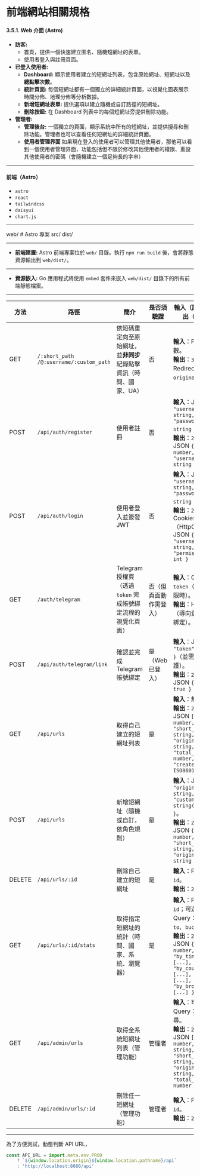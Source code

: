 # 前端網站相關規格

#### 3.5.1. Web 介面 (Astro)

- **訪客:**
    - 首頁，提供一個快速建立匿名、隨機短網址的表單。
    - 使用者登入與註冊頁面。
- **已登入使用者:**
    - **Dashboard:** 顯示使用者建立的短網址列表，包含原始網址、短網址以及**總點擊次數**。
    - **統計頁面:** 每個短網址都有一個獨立的詳細統計頁面，以視覺化圖表展示時間分佈、地理分佈等分析數據。
    - **新增短網址表單:** 提供選項以建立隨機或自訂路徑的短網址。
    - **刪除按鈕:** 在 Dashboard 列表中的每個短網址旁提供刪除功能。
- **管理者:**
    - **管理後台:** 一個獨立的頁面，顯示系統中所有的短網址，並提供搜尋和刪除功能。管理者也可以查看任何短網址的詳細統計頁面。
    - **使用者管理界面** 如果現在登入的使用者可以管理其他使用者，那他可以看到一個使用者管理界面，功能包括但不限於修改其他使用者的權限、重設其他使用者的密碼（會隨機建立一個足夠長的字串）

---

#### 前端（Astro）

- `astro`
- `react`
- `tailwindcss`
- `daisyui`
- `chart.js`

---

web/ # Astro 專案
src/
dist/

---

- **前端建置:** Astro 前端專案位於 `web/` 目錄。執行 `npm run build` 後，會將靜態資源輸出到 `web/dist/`。

---

- **資源嵌入:** Go 應用程式將使用 `embed` 套件來嵌入 `web/dist/` 目錄下的所有前端靜態檔案。

---

| 方法   | 路徑                                           | 簡介                                                               | 是否須驗證             | 輸入（請求） / 輸出（回應）                                                                                                                                                               | 對應的 Telegram 操作                                 |
| ------ | ---------------------------------------------- | ------------------------------------------------------------------ | ---------------------- | ----------------------------------------------------------------------------------------------------------------------------------------------------------------------------------------- | ---------------------------------------------------- |
| GET    | `/:short_path` <br> `/@:username/:custom_path` | 依短碼重定向至原始網址，並**非同步**紀錄點擊資訊（時間、國家、UA） | 否                     | **輸入**：Path 參數。<br>**輸出**：`301/302` Redirect 至 `original_url`。                                                                                                                 | 無（使用者直接點連結）                               |
| POST   | `/api/auth/register`                           | 使用者註冊                                                         | 否                     | **輸入**：JSON `{ "username": string, "password": string }`。<br>**輸出**：`201`，JSON `{ "id": number, "username": string }`                                                             | 無                                                   |
| POST   | `/api/auth/login`                              | 使用者登入並簽發 JWT                                               | 否                     | **輸入**：JSON `{ "username": string, "password": string }`。<br>**輸出**：`200`，Set-Cookie: JWT（HttpOnly）；JSON `{ "username": string, "permissions": int }`                          | 無                                                   |
| GET    | `/auth/telegram`                               | Telegram 授權頁（透過 `token` 完成帳號綁定流程的視覺化頁面）       | 否（但頁面動作需登入） | **輸入**：Query `token`（一次性、限時）。<br>**輸出**：HTML 頁面（導向登入／確認綁定）。                                                                                                  | `/auth` 會提供此頁的 URL                             |
| POST   | `/api/auth/telegram/link`                      | 確認並完成 Telegram 帳號綁定                                       | 是（Web 已登入）       | **輸入**：JSON `{ "token": string }`（並需 CSRF 保護）。<br>**輸出**：`200`，JSON `{ "ok": true }`                                                                                        | `/auth` 綁定流程的最終步驟                           |
| GET    | `/api/urls`                                    | 取得自己建立的短網址列表                                           | 是                     | **輸入**：無。<br>**輸出**：`200`，JSON `[{ "id": number, "short_path": string, "original_url": string, "total_clicks": number, "created_at": ISO8601 }]`                                 | `/list`（透過 Use Case）                             |
| POST   | `/api/urls`                                    | 新增短網址（隨機或自訂，依角色規則）                               | 是                     | **輸入**：JSON `{ "original_url": string, "custom_path": string(optional) }`。<br>**輸出**：`201`，JSON `{ "id": number, "short_path": string, "original_url": string }`                  | `/new <original_url> [custom_path]`（透過 Use Case） |
| DELETE | `/api/urls/:id`                                | 刪除自己建立的短網址                                               | 是                     | **輸入**：Path 參數 `id`。<br>**輸出**：`204` 無內容                                                                                                                                      | `/delete`（透過 Use Case）                           |
| GET    | `/api/urls/:id/stats`                          | 取得指定短網址的統計（時間、國家、系統、瀏覽器）                   | 是                     | **輸入**：Path 參數 `id`；可選 Query：`from`、`to`、`bucket`。<br>**輸出**：`200`，JSON `{ "total": number, "by_time": [...], "by_country": [...], "by_os": [...], "by_browser": [...] }` | `/stats`（透過 Use Case）                            |
| GET    | `/api/admin/urls`                              | 取得全系統短網址列表（管理功能）                                   | 管理者                 | **輸入**：可選 Query：分頁／搜尋。<br>**輸出**：`200`，JSON `[{ "id": number, "owner": string, "short_path": string, "original_url": string, "total_clicks": number }]`                   | 無                                                   |
| DELETE | `/api/admin/urls/:id`                          | 刪除任一短網址（管理功能）                                         | 管理者                 | **輸入**：Path 參數 `id`。<br>**輸出**：`204` 無內容                                                                                                                                      | 無                                                   |

---

為了方便測試，動態判斷 API URL，

```js
const API_URL = import.meta.env.PROD
	? `${window.location.origin}${window.location.pathname}/api`
	: 'http://localhost:8080/api'
```
